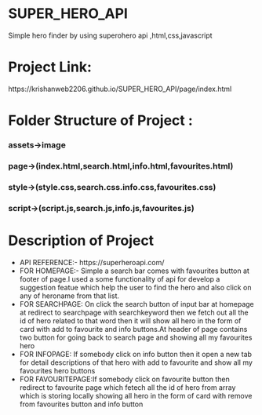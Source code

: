 # SUPER_HERO_API
<smal>Simple hero finder by using superohero api ,html,css,javascript</small>
<h1>Project Link:</h1>https://krishanweb2206.github.io/SUPER_HERO_API/page/index.html
<h1>Folder Structure of Project :</h1>
<h3>assets->image</h3>
<h3>page->(index.html,search.html,info.html,favourites.html)</h3>
<h3>style->(style.css,search.css.info.css,favourites.css)</h3>
<h3>script->(script.js,search.js,info.js,favourites.js)</h3>

<h1>Description of Project</h1>

<ul>
<li>API REFERENCE:- https://superheroapi.com/</li>
<li>FOR HOMEPAGE:- Simple a search bar comes with favourites button at footer of page.I used a some functionality of api for develop a suggestion featue which help the user to find the hero and also click on any of heroname from that list.</li>
<li>FOR SEARCHPAGE: On click the search button of input bar at homepage at redirect to searchpage with searchkeyword then we fetch out all the id of hero related to that word then it will show all hero in the form of card with add to favourite and info buttons.At header of page contains two button for going back to search page and showing all my favourites hero </li>
<li>FOR INFOPAGE: If somebody click on info button then it open a new tab for detail descriptions of that hero with add to favourite and show all my favourites hero buttons</li>
<li>FOR FAVOURITEPAGE:If somebody click on favourite button then redirect to favourite page which fetech all the id of hero from array which is storing locally showing all hero in the form of card with remove from favourites button and info button</li>
</ul>


